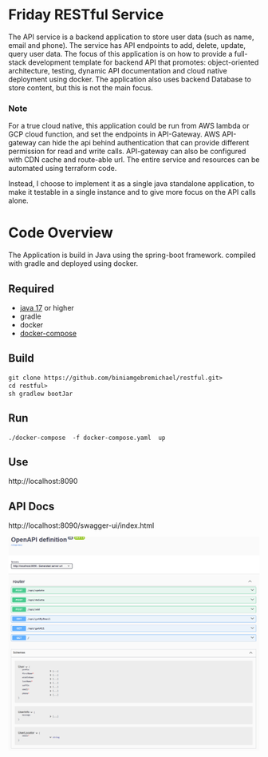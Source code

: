 # Friday RESTful Service

The API service is a backend application to store user data (such as name, email and phone). 
The service has API endpoints to add, delete, update, query user data. The focus of this application is on how
to provide a full-stack development template for backend API that promotes: object-oriented architecture, testing,
 dynamic API documentation and cloud native deployment using docker.
The application also uses backend Database to store content, but this is not the main focus.

### Note
For a true cloud native, this application could be run from AWS lambda or GCP cloud function, and set the endpoints in API-Gateway. 
AWS API-gateway can hide the api behind authentication that can provide different permission for read and write calls. API-gateway can
also be configured with CDN cache and route-able url. The entire service and resources can be automated using terraform code. 

Instead, I choose to implement it as a single java standalone application, 
to make it testable in a single instance and to give more focus on the API calls alone.



# Code Overview
The Application is build in Java using the spring-boot framework. compiled with gradle and deployed using docker.

## Required
- [java 17](https://www.oracle.com/java/technologies/javase/jdk17-archive-downloads.html) or higher 
- gradle
- docker
- [docker-compose](https://github.com/docker/compose/releases/download/v2.29.2/docker-compose-linux-x86_64 )  

## Build
```
git clone https://github.com/biniamgebremichael/restful.git> 
cd restful> 
sh gradlew bootJar
```

## Run
```
./docker-compose  -f docker-compose.yaml  up
```
## Use

http://localhost:8090

## API Docs
http://localhost:8090/swagger-ui/index.html

![API Docs screenshot](README.png)